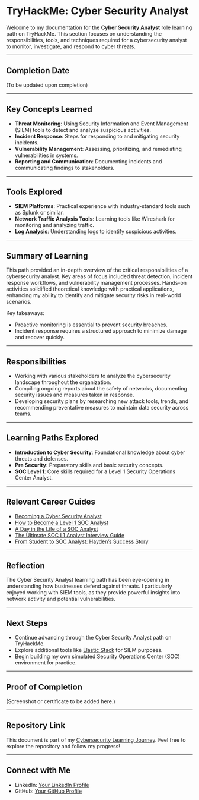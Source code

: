 # TryHackMe: Cyber Security Analyst

Welcome to my documentation for the **Cyber Security Analyst** role learning path on TryHackMe. This section focuses on understanding the responsibilities, tools, and techniques required for a cybersecurity analyst to monitor, investigate, and respond to cyber threats.

---

## Completion Date
(To be updated upon completion)

---

## Key Concepts Learned
- **Threat Monitoring**: Using Security Information and Event Management (SIEM) tools to detect and analyze suspicious activities.
- **Incident Response**: Steps for responding to and mitigating security incidents.
- **Vulnerability Management**: Assessing, prioritizing, and remediating vulnerabilities in systems.
- **Reporting and Communication**: Documenting incidents and communicating findings to stakeholders.

---

## Tools Explored
- **SIEM Platforms**: Practical experience with industry-standard tools such as Splunk or similar.
- **Network Traffic Analysis Tools**: Learning tools like Wireshark for monitoring and analyzing traffic.
- **Log Analysis**: Understanding logs to identify suspicious activities.

---

## Summary of Learning
This path provided an in-depth overview of the critical responsibilities of a cybersecurity analyst. Key areas of focus included threat detection, incident response workflows, and vulnerability management processes. Hands-on activities solidified theoretical knowledge with practical applications, enhancing my ability to identify and mitigate security risks in real-world scenarios.

Key takeaways:
- Proactive monitoring is essential to prevent security breaches.
- Incident response requires a structured approach to minimize damage and recover quickly.

---

## Responsibilities
- Working with various stakeholders to analyze the cybersecurity landscape throughout the organization.
- Compiling ongoing reports about the safety of networks, documenting security issues and measures taken in response.
- Developing security plans by researching new attack tools, trends, and recommending preventative measures to maintain data security across teams.

---

## Learning Paths Explored
- **Introduction to Cyber Security**: Foundational knowledge about cyber threats and defenses.
- **Pre Security**: Preparatory skills and basic security concepts.
- **SOC Level 1**: Core skills required for a Level 1 Security Operations Center Analyst.

---

## Relevant Career Guides
- [Becoming a Cyber Security Analyst](https://tryhackme.com/blog/cyber-security-analyst)
- [How to Become a Level 1 SOC Analyst](https://tryhackme.com/blog/soc-analyst)
- [A Day in the Life of a SOC Analyst](https://tryhackme.com/blog/soc-analyst-day)
- [The Ultimate SOC L1 Analyst Interview Guide](https://tryhackme.com/blog/soc-analyst-interview)
- [From Student to SOC Analyst: Hayden’s Success Story](https://tryhackme.com/blog/hayden-success)

---

## Reflection
The Cyber Security Analyst learning path has been eye-opening in understanding how businesses defend against threats. I particularly enjoyed working with SIEM tools, as they provide powerful insights into network activity and potential vulnerabilities.

---

## Next Steps
- Continue advancing through the Cyber Security Analyst path on TryHackMe.
- Explore additional tools like [Elastic Stack](https://www.elastic.co/) for SIEM purposes.
- Begin building my own simulated Security Operations Center (SOC) environment for practice.

---

## Proof of Completion
(Screenshot or certificate to be added here.)

---

## Repository Link
This document is part of my [Cybersecurity Learning Journey](#). Feel free to explore the repository and follow my progress!

---

## Connect with Me
- LinkedIn: [Your LinkedIn Profile](#)
- GitHub: [Your GitHub Profile](#)





